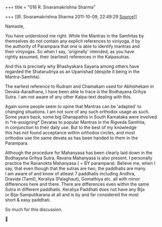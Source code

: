 +++
title = "016 R. Sivaramakrishna Sharma"

+++
[[R. Sivaramakrishna Sharma	2011-10-09, 22:49:29 [Source](https://groups.google.com/g/samskrita/c/Kzlcscckz1U)]]



Namaste,  
  
You have understood me right. While the Mantras in the Samhitas by  
themselves do not contain any explicit references to viniyoga, it by  
the authority of Parampara that one is able to identify mantras and  
their viniyogas. So when I say, 'originally' intended, as you have  
rightly assumed, their (earliest) references in the Kalpasutras.  
  
And this is precisely why Bhashyakara Sayana among others have  
regarded the Shatarudriya as an Upanishad (despite it being in the  
Mantra-Samhita).  
  
The earliest reference to Rudram and Chamakam used for Abhishekam in  
Devata-Aaradhana, I have been able to trace is the Bodhayana Grihya  
Sutra. I am not aware of any other Kalpa-text dealing with this.  
  
Again some people seem to opine that Mantras can be 'adapted' to  
changing situations. I am not sure of any such orthodox usage as such.  
Some years back, some big Ghanapathis in South Karnataka were involved  
in \*re-assigning\* Devatas to popular Mantras in the Rigveda Samhita,  
in conjunction to their daily use. But to the best of my knowledge  
this has not found acceptance within orthodox circles, and most  
orthodox use the same devata as has been handed to them in the  
Parampara.  
  
Although the procedure for Mahanyasa has been clearly laid down in the  
Bodhayana Grihya Sutra, Ravana Mahanyasa is also present. I personally  
practice the Ravanokta Mahanyasa ( = BY parampara). Believe me, when I  
say, that even though that the sutras are two, the paddhatis are many.  
I am aware of and know of atleast 7 paddhatis including Andhra,  
Dravida (Tamil), Keraliya (Palaghaut), Gomathiya etc. all with minor  
differences here and there. There are differences even within the same  
Sutra in different paddhatis. Keraliya Paddhati does not have any Bija  
or Bija-Samputikarana at all and is by and far considered the most  
short & easy paddhati.  
  
So much for this discussion.  



